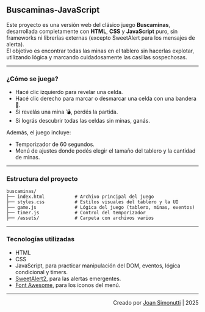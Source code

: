 ## Buscaminas-JavaScript

Este proyecto es una versión web del clásico juego **Buscaminas**, desarrollada completamente con **HTML**, **CSS** y **JavaScript** puro, sin frameworks ni librerías externas (excepto SweetAlert para los mensajes de alerta).<br/>
El objetivo es encontrar todas las minas en el tablero sin hacerlas explotar, utilizando lógica y marcando cuidadosamente las casillas sospechosas.

---

### ¿Cómo se juega?

- Hacé clic izquierdo para revelar una celda.
- Hacé clic derecho para marcar o desmarcar una celda con una bandera 🚩.
- Si revelás una mina 💣, perdés la partida.
- Si lográs descubrir todas las celdas sin minas, ganás.

Además, el juego incluye:

- Temporizador de 60 segundos.
- Menú de ajustes donde podés elegir el tamaño del tablero y la cantidad de minas.

---

### Estructura del proyecto

```
buscaminas/
├── index.html           # Archivo principal del juego
├── styles.css           # Estilos visuales del tablero y la UI
├── game.js              # Lógica del juego (tablero, minas, eventos)
├── timer.js             # Control del temporizador
├── /assets/             # Carpeta con archivos varios
```

---

### Tecnologías utilizadas

- HTML
- CSS
- JavaScript, para practicar manipulación del DOM, eventos, lógica condicional y timers.
- [SweetAlert2](https://sweetalert2.github.io/), para las alertas emergentes.
- [Font Awesome](https://fontawesome.com/), para los iconos del menú.

---

<div align="end">

Creado por [Joan Simonutti](https://www.linkedin.com/in/joansimonutti/) | 2025

</div>
